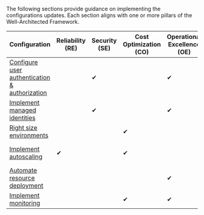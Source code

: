 The following sections provide guidance on implementing the configurations updates. Each section aligns with one or more pillars of the Well-Architected Framework.

|Configuration|Reliability (RE) |Security (SE) |Cost Optimization (CO) |Operational Excellence (OE)|Performance Efficiency (PE) | WAF principles |
|---|---|---|---|---|---| --- |
|[Configure user authentication & authorization](#configure-user-authentication-and-authorization)||✔||✔|| [SE:05](/azure/well-architected/security/identity-access) <br> [OE:10](/azure/well-architected/operational-excellence/enable-automation#authentication-and-authorization) |
|[Implement managed identities](#implement-managed-identities)||✔||✔|| [SE:05](/azure/well-architected/security/identity-access) <br> [OE:10](/azure/well-architected/operational-excellence/enable-automation#authentication-and-authorization) |
|[Right size environments](#right-size-environments)|||✔||| [CO:05](/azure/well-architected/cost-optimization/get-best-rates) <br> [CO:06](/azure/well-architected/cost-optimization/align-usage-to-billing-increments) |
|[Implement autoscaling](#implement-autoscaling)|✔||✔||✔| [RE:06](/azure/well-architected/reliability/scaling) <br> [CO:12](/azure/well-architected/cost-optimization/optimize-scaling-costs) <br> [PE:05](/azure/well-architected/performance-efficiency/scale-partition) |
|[Automate resource deployment](#automate-resource-deployment)||||✔|| [OE:05](/azure/well-architected/operational-excellence/infrastructure-as-code-design)|
|[Implement monitoring](#implement-monitoring)|||✔|✔|✔| [OE:07](/azure/well-architected/operational-excellence/observability) <br> [PE:04](/azure/well-architected/performance-efficiency/collect-performance-data)|